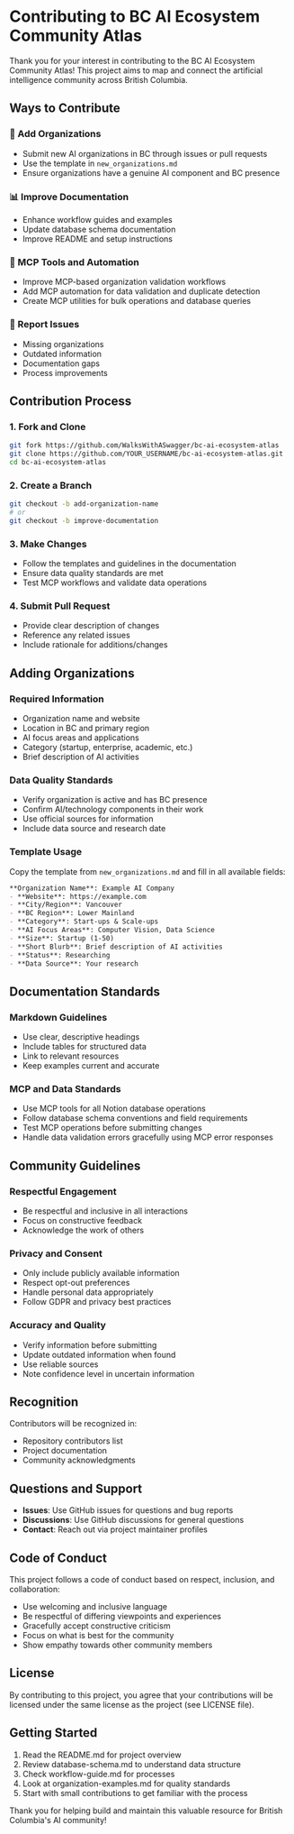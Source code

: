 # Contributing to BC AI Ecosystem Community Atlas

Thank you for your interest in contributing to the BC AI Ecosystem Community Atlas! This project aims to map and connect the artificial intelligence community across British Columbia.

## Ways to Contribute

### 🏢 Add Organizations
- Submit new AI organizations in BC through issues or pull requests
- Use the template in `new_organizations.md`
- Ensure organizations have a genuine AI component and BC presence

### 📊 Improve Documentation
- Enhance workflow guides and examples
- Update database schema documentation
- Improve README and setup instructions

### 🔧 MCP Tools and Automation
- Improve MCP-based organization validation workflows
- Add MCP automation for data validation and duplicate detection
- Create MCP utilities for bulk operations and database queries

### 🐛 Report Issues
- Missing organizations
- Outdated information
- Documentation gaps
- Process improvements

## Contribution Process

### 1. Fork and Clone
```bash
git fork https://github.com/WalksWithASwagger/bc-ai-ecosystem-atlas
git clone https://github.com/YOUR_USERNAME/bc-ai-ecosystem-atlas.git
cd bc-ai-ecosystem-atlas
```

### 2. Create a Branch
```bash
git checkout -b add-organization-name
# or
git checkout -b improve-documentation
```

### 3. Make Changes
- Follow the templates and guidelines in the documentation
- Ensure data quality standards are met
- Test MCP workflows and validate data operations

### 4. Submit Pull Request
- Provide clear description of changes
- Reference any related issues
- Include rationale for additions/changes

## Adding Organizations

### Required Information
- Organization name and website
- Location in BC and primary region
- AI focus areas and applications
- Category (startup, enterprise, academic, etc.)
- Brief description of AI activities

### Data Quality Standards
- Verify organization is active and has BC presence
- Confirm AI/technology components in their work
- Use official sources for information
- Include data source and research date

### Template Usage
Copy the template from `new_organizations.md` and fill in all available fields:

```markdown
**Organization Name**: Example AI Company
- **Website**: https://example.com
- **City/Region**: Vancouver
- **BC Region**: Lower Mainland
- **Category**: Start-ups & Scale-ups
- **AI Focus Areas**: Computer Vision, Data Science
- **Size**: Startup (1-50)
- **Short Blurb**: Brief description of AI activities
- **Status**: Researching
- **Data Source**: Your research
```

## Documentation Standards

### Markdown Guidelines
- Use clear, descriptive headings
- Include tables for structured data
- Link to relevant resources
- Keep examples current and accurate

### MCP and Data Standards
- Use MCP tools for all Notion database operations
- Follow database schema conventions and field requirements
- Test MCP operations before submitting changes
- Handle data validation errors gracefully using MCP error responses

## Community Guidelines

### Respectful Engagement
- Be respectful and inclusive in all interactions
- Focus on constructive feedback
- Acknowledge the work of others

### Privacy and Consent
- Only include publicly available information
- Respect opt-out preferences
- Handle personal data appropriately
- Follow GDPR and privacy best practices

### Accuracy and Quality
- Verify information before submitting
- Update outdated information when found
- Use reliable sources
- Note confidence level in uncertain information

## Recognition

Contributors will be recognized in:
- Repository contributors list
- Project documentation
- Community acknowledgments

## Questions and Support

- **Issues**: Use GitHub issues for questions and bug reports
- **Discussions**: Use GitHub discussions for general questions
- **Contact**: Reach out via project maintainer profiles

## Code of Conduct

This project follows a code of conduct based on respect, inclusion, and collaboration:

- Use welcoming and inclusive language
- Be respectful of differing viewpoints and experiences  
- Gracefully accept constructive criticism
- Focus on what is best for the community
- Show empathy towards other community members

## License

By contributing to this project, you agree that your contributions will be licensed under the same license as the project (see LICENSE file).

## Getting Started

1. Read the README.md for project overview
2. Review database-schema.md to understand data structure
3. Check workflow-guide.md for processes
4. Look at organization-examples.md for quality standards
5. Start with small contributions to get familiar with the process

Thank you for helping build and maintain this valuable resource for British Columbia's AI community! 